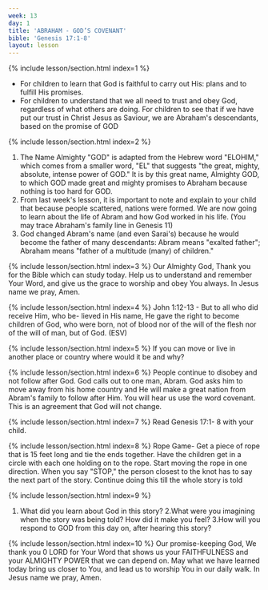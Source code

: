 ```yaml
---
week: 13
day: 1
title: 'ABRAHAM - GOD’S COVENANT'
bible: 'Genesis 17:1-8'
layout: lesson
---
```



{% include lesson/section.html index=1 %}
- For children to learn that God is faithful to carry out His: plans and to fulfill His promises.
- For children to understand that we all need to trust and obey God, regardless of what others are doing. For children to see that if we have put our trust in Christ Jesus as Saviour, we are Abraham's descendants, based on the promise of GOD


{% include lesson/section.html index=2 %}
1. The Name Almighty "GOD" is adapted from the Hebrew word "ELOHIM," which comes from a smaller word, "EL" that suggests "the great, mighty, absolute, intense power of GOD." It is by this great name, Almighty GOD, to which GOD made great and mighty promises to Abraham because nothing is too hard for GOD.
2. From last week's lesson, it is important to note and explain to your child that because people scattered, nations were formed. We are now going to learn about the life of Abram and how God worked in his life. (You may trace Abraham's family line in Genesis 11)
3. God changed Abram's name (and even Sarai's) because he would become the father of many descendants: Abram means "exalted father"; Abraham means "father of a multitude (many) of children."


{% include lesson/section.html index=3 %}
Our Almighty God, Thank you for the Bible which can study today. Help us to understand and remember Your Word, and give us the grace to worship and obey You always. In Jesus name we pray, Amen.


{% include lesson/section.html index=4 %}
John 1:12-13 - But to all who did receive Him, who be- lieved in His name, He gave the right to become children of God, who were born, not of blood nor of the will of the flesh nor of the will of man, but of God. (ESV)


{% include lesson/section.html index=5 %}
 If you can move or live in another place or country where would it be and why?


{% include lesson/section.html index=6 %}
People continue to disobey and not follow after God. God calls out to one man, Abram. God asks him to move away from his home country and He will make a great nation from Abram's family to follow after Him. You will hear us use the word covenant. This is an agreement that God will not change.


{% include lesson/section.html index=7 %}
Read Genesis 17:1- 8 with your child.


{% include lesson/section.html index=8 %}
Rope Game- Get a piece of rope that is 15 feet long and tie the ends together. Have the children get in a circle with each one holding on to the rope. Start moving the rope in one direction. When you say "STOP," the person closest to the knot has to say the next part of the story. Continue doing this till the whole story is told


{% include lesson/section.html index=9 %}
1. What did you learn about God in this story? 2.What were you imagining when the story was being told? How did it make you feel? 3.How will you respond to GOD from this day on, after hearing this story?


{% include lesson/section.html index=10 %}
Our promise-keeping God, We thank you 0 LORD for Your Word that shows us your FAITHFULNESS and your ALMIGHTY POWER that we can depend on. May what we have learned today bring us closer to You, and lead us to worship You in our daily walk. In Jesus name we pray, Amen.


